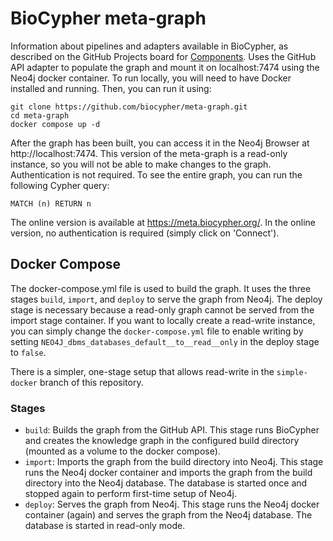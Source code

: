 # BioCypher meta-graph

Information about pipelines and adapters available in BioCypher, as described on
the GitHub Projects board for 
[Components](https://github.com/orgs/biocypher/projects/3). Uses the GitHub API
adapter to populate the graph and mount it on localhost:7474 using the Neo4j
docker container. To run locally, you will need to have Docker installed and
running. Then, you can run it using:

```
git clone https://github.com/biocypher/meta-graph.git
cd meta-graph
docker compose up -d
```

After the graph has been built, you can access it in the Neo4j Browser at
http://localhost:7474. This version of the meta-graph is a read-only instance,
so you will not be able to make changes to the graph. Authentication is not
required. To see the entire graph, you can run the following Cypher query:

```
MATCH (n) RETURN n
```

The online version is available at https://meta.biocypher.org/. In the online
version, no authentication is required (simply click on 'Connect').

## Docker Compose

The docker-compose.yml file is used to build the graph. It uses the three stages
`build`, `import`, and `deploy` to serve the graph from Neo4j. The deploy stage
is necessary because a read-only graph cannot be served from the import stage
container. If you want to locally create a read-write instance, you can simply
change the `docker-compose.yml` file to enable writing by setting
`NEO4J_dbms_databases_default__to__read__only` in the deploy stage to `false`.

There is a simpler, one-stage setup that allows read-write in the 
`simple-docker` branch of this repository.

### Stages

- `build`: Builds the graph from the GitHub API. This stage runs BioCypher and
creates the knowledge graph in the configured build directory (mounted as a
volume to the docker compose).
- `import`: Imports the graph from the build directory into Neo4j. This stage
runs the Neo4j docker container and imports the graph from the build directory
into the Neo4j database. The database is started once and stopped again to
perform first-time setup of Neo4j.
- `deploy`: Serves the graph from Neo4j. This stage runs the Neo4j docker
container (again) and serves the graph from the Neo4j database. The database is
started in read-only mode.
